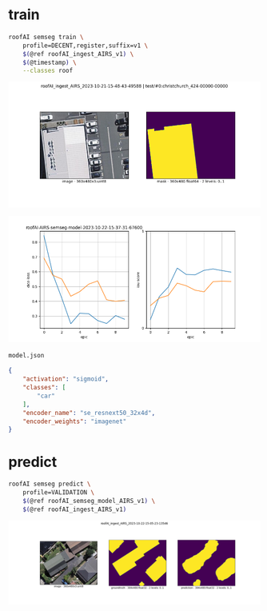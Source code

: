 # train

```bash
roofAI semseg train \
    profile=DECENT,register,suffix=v1 \
    $(@ref roofAI_ingest_AIRS_v1) \
    $(@timestamp) \
    --classes roof
```

![image](../../assets/christchurch_424-00000-00000.png)

![image](../../assets/train-summary.png)

`model.json`
```json
{
    "activation": "sigmoid",
    "classes": [
        "car"
    ],
    "encoder_name": "se_resnext50_32x4d",
    "encoder_weights": "imagenet"
}
```

# predict

```bash
roofAI semseg predict \
    profile=VALIDATION \
    $(@ref roofAI_semseg_model_AIRS_v1) \
    $(@ref roofAI_ingest_AIRS_v1)
```

![image](../../assets/predict-00000.png)

